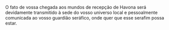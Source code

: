 ﻿O fato de vossa chegada aos mundos de recepção de Havona será devidamente transmitido à sede do vosso universo local e pessoalmente comunicada ao vosso guardião seráfico, onde quer que esse serafim possa estar.